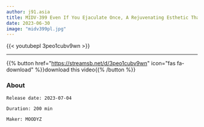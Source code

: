 ```yaml
---
author: j91.asia
title: MIDV-399 Even If You Ejaculate Once, A Rejuvenating Esthetic That Will Stare At You
date: 2023-06-30
image: "midv399pl.jpg"
---
```



{{< youtubepl 3peo1cubv9wn >}}
___

{{% button href="https://streamsb.net/d/3peo1cubv9wn" icon="fas fa-download" %}}download this video{{% /button %}}
### About

`Release date: 2023-07-04`

`Duration: 200 min`

`Maker:	MOODYZ`